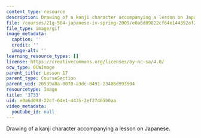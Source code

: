 ```yaml
---
content_type: resource
description: Drawing of a kanji character accompanying a lesson on Japanese.
file: /courses/21g-504-japanese-iv-spring-2009/e0a6d09822cf64e144352ef27405b0aa_3733.gif
file_type: image/gif
image_metadata:
  caption: ''
  credit: ''
  image-alt: ''
learning_resource_types: []
license: https://creativecommons.org/licenses/by-nc-sa/4.0/
ocw_type: OCWImage
parent_title: Lesson 17
parent_type: CourseSection
parent_uid: 20539a8a-0070-a3dc-0491-23486d993904
resourcetype: Image
title: '3733'
uid: e0a6d098-22cf-64e1-4435-2ef27405b0aa
video_metadata:
  youtube_id: null
---
```

Drawing of a kanji character accompanying a lesson on Japanese.